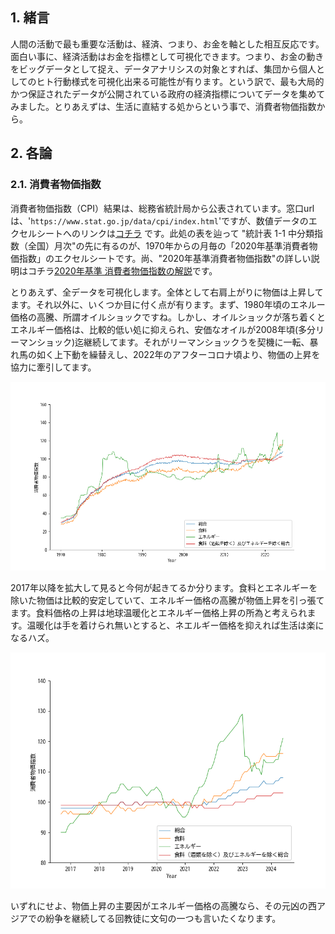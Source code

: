 ## 1. 緒言
人間の活動で最も重要な活動は、経済、つまり、お金を軸とした相互反応です。面白い事に、経済活動はお金を指標として可視化できます。つまり、お金の動きをビッグデータとして捉え、データアナリシスの対象とすれば、集団から個人としてのヒト行動様式を可視化出来る可能性が有ります。という訳で、最も大局的かつ保証されたデータが公開されている政府の経済指標についてデータを集めてみました。とりあえずは、生活に直結する処からという事で、消費者物価指数から。

## 2. 各論
### 2.1. 消費者物価指数
消費者物価指数（CPI）結果は、総務省統計局から公表されています。窓口urlは、'`https://www.stat.go.jp/data/cpi/index.html`'ですが、数値データのエクセルシートへのリンクは[コチラ](https://www.e-stat.go.jp/stat-search/files?page=1&layout=datalist&toukei=00200573&tstat=000001150147&cycle=1&year=20240&month=12040606&tclass1=000001150149) です。此処の表を辿って "統計表 1-1 中分類指数（全国）月次"の先に有るのが、1970年からの月毎の「2020年基準消費者物価指数」のエクセルシートです。尚、"2020年基準消費者物価指数"の詳しい説明はコチラ[2020年基準 消費者物価指数の解説](https://www.stat.go.jp/data/cpi/2020/kaisetsu/index.html)です。

とりあえず、全データを可視化します。全体として右肩上がりに物価は上昇してます。それ以外に、いくつか目に付く点が有ります。まず、1980年頃のエネルー価格の高騰、所謂オイルショックですね。しかし、オイルショックが落ち着くとエネルギー価格は、比較的低い処に抑えられ、安価なオイルが2008年頃(多分リーマンショック)迄継続してます。それがリーマンショックうを契機に一転、暴れ馬の如く上下動を繰替えし、2022年のアフターコロナ頃より、物価の上昇を協力に牽引してます。

![](img/CPI-long.png)

2017年以降を拡大して見ると今何が起きてるか分ります。食料とエネルギーを除いた物価は比較的安定していて、エネルギー価格の高騰が物価上昇を引っ張てます。食料価格の上昇は地球温暖化とエネルギー価格上昇の所為と考えられます。温暖化は手を着けられ無いとすると、ネエルギー価格を抑えれば生活は楽になるハズ。

![](img/CPI-short.png)

いずれにせよ、物価上昇の主要因がエネルギー価格の高騰なら、その元凶の西アジアでの紛争を継続してる回教徒に文句の一つも言いたくなります。

